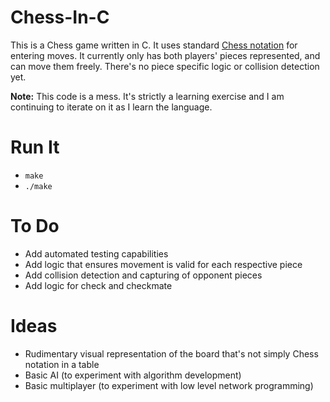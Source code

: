 # Chess-In-C
This is a Chess game written in C. It uses standard [Chess notation](https://en.wikipedia.org/wiki/Chess_notation) for entering moves. It currently only has both players' pieces represented, and can move them freely. There's no piece specific logic or collision detection yet.

**Note:** This code is a mess. It's strictly a learning exercise and I am continuing to iterate on it as I learn the language.

# Run It

* `make`
* `./make`

# To Do

* Add automated testing capabilities
* Add logic that ensures movement is valid for each respective piece
* Add collision detection and capturing of opponent pieces
* Add logic for check and checkmate

# Ideas

* Rudimentary visual representation of the board that's not simply Chess notation in a table
* Basic AI (to experiment with algorithm development)
* Basic multiplayer (to experiment with low level network programming)
